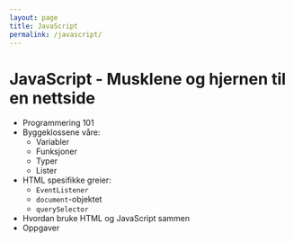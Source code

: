 ```yaml
---
layout: page
title: JavaScript
permalink: /javascript/
---
```


# JavaScript - Musklene og hjernen til en nettside

- Programmering 101
- Byggeklossene våre:
    - Variabler
    - Funksjoner
    - Typer
    - Lister
- HTML spesifikke greier:
    - `EventListener`
    - `document`-objektet
    - `querySelector`
- Hvordan bruke HTML og JavaScript sammen
- Oppgaver